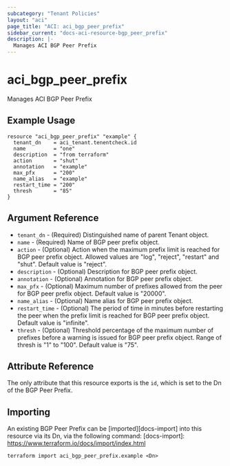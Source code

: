 ```yaml
---
subcategory: "Tenant Policies"
layout: "aci"
page_title: "ACI: aci_bgp_peer_prefix"
sidebar_current: "docs-aci-resource-bgp_peer_prefix"
description: |-
  Manages ACI BGP Peer Prefix
---
```


# aci_bgp_peer_prefix #
Manages ACI BGP Peer Prefix

## Example Usage ##

```hcl
resource "aci_bgp_peer_prefix" "example" {
  tenant_dn    = aci_tenant.tenentcheck.id
  name         = "one"
  description  = "from terraform"
  action       = "shut"
  annotation   = "example"
  max_pfx      = "200"
  name_alias   = "example"
  restart_time = "200"
  thresh       = "85"
}
```


## Argument Reference ##

* `tenant_dn` - (Required) Distinguished name of parent Tenant object.
* `name` - (Required) Name of BGP peer prefix object.
* `action` - (Optional) Action when the maximum prefix limit is reached for BGP peer prefix object. Allowed values are "log", "reject", "restart" and "shut". Default value is "reject".
* `description` - (Optional) Description for BGP peer prefix object.
* `annotation` - (Optional) Annotation for BGP peer prefix object.
* `max_pfx` - (Optional) Maximum number of prefixes allowed from the peer for BGP peer prefix object. Default value is "20000".
* `name_alias` - (Optional) Name alias for BGP peer prefix object.
* `restart_time` - (Optional) The period of time in minutes before restarting the peer when the prefix limit is reached for BGP peer prefix object. Default value is "infinite".
* `thresh` - (Optional) Threshold percentage of the maximum number of prefixes before a warning is issued for BGP peer prefix object. Range of thresh is "1" to "100". Default value is "75".
 


## Attribute Reference

The only attribute that this resource exports is the `id`, which is set to the
Dn of the BGP Peer Prefix.

## Importing ##

An existing BGP Peer Prefix can be [imported][docs-import] into this resource via its Dn, via the following command:
[docs-import]: https://www.terraform.io/docs/import/index.html


```
terraform import aci_bgp_peer_prefix.example <Dn>
```